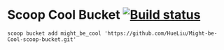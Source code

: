 # Scoop Cool Bucket [![Build status](https://ci.appveyor.com/api/projects/status/o6gvfyqe6121altr/branch/master?svg=true)](https://ci.appveyor.com/project/HueLiu/cool-scoop-bucket/branch/master)

`scoop bucket add might_be_cool 'https://github.com/HueLiu/Might-be-Cool-scoop-bucket.git'`

